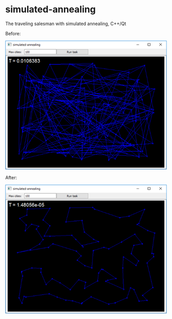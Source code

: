 # simulated-annealing
The traveling salesman with simulated annealing, C++/Qt

Before:

![Before](https://github.com/almikh/simulated-annealing/blob/master/before.png "Before")

After:

![After](https://github.com/almikh/simulated-annealing/blob/master/after.png "After")
